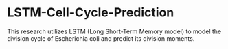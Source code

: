 # LSTM-Cell-Cycle-Prediction
This research utilizes LSTM (Long Short-Term Memory model) to model the division cycle of Escherichia coli and predict its division moments.
